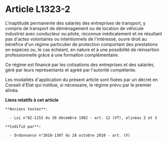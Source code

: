 # Article L1323-2

L'inaptitude permanente des salariés des entreprises de transport, y compris de transport de déménagement ou de location de
véhicule industriel avec conducteur ou pilote, reconnue médicalement et ne résultant pas d'actes volontaires ou intentionnels
de l'intéressé, ouvre droit au bénéfice d'un régime particulier de protection comportant des prestations en espèces ou, le
cas échéant, en nature et à une possibilité de réinsertion professionnelle grâce à une formation complémentaire.

Ce régime est financé par les cotisations des entreprises et des salariés, géré par leurs représentants et agréé par
l'autorité compétente.

Les modalités d'application du présent article sont fixées par un décret en Conseil d'Etat qui institue, si nécessaire, le
régime prévu par le premier alinéa.

**Liens relatifs à cet article**

	**Anciens textes**:

	  - Loi n°82-1153 du 30 décembre 1982 - art. 12 (VT), alinéas 2 et 3

	**Codifié par**:

	  - Ordonnance n°2010-1307 du 28 octobre 2010 - art. (V)
